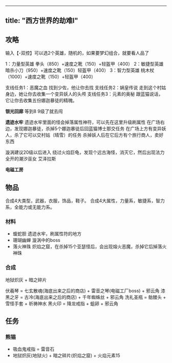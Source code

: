 
---
title: "西方世界的劫难I"
---

## 攻略

输入【-双控】可以选2个英雄，随机的，如果要梦幻组合，就要看人品了

1：力量型英雄 拳头（850）+速度之靴（150）+轻盔甲（400）
2：敏捷型英雄 暗杀小刀（950）+速度之靴（150）轻盔甲（400）
3：智力型英雄 桃木杖（1000）+速度之靴（150）+轻盔甲（400）

支线任务1：恶魔之血 找到少佐，他让你去找
支线任务2：娲皇传说 走到这个村姑身边，她让你去收集一个变异妖人的头颅
支线任务3：元素的奥秘 跟蓝猫说话，它让你去收集五份娜迦暴徒的精魄。

**银光回廊**
等到8 9级了就去闯

**遗迹水牢**
遗迹水牢里面的怪会掉落属性神符，可以先在这里升级刷属性
在广场右边，发现娜迦暴徒，杀掉5个娜迦暴徒后回蓝猫博士那交任务
在广场上方有变异妖人，杀了它可以交村姑（晴雪）的任务
杀掉妖人后在它后方有个旅行商人，卖好东西

漩涡建议20级以后进入
绕过火焰巨龟，发现个远古海怪，消灭它，然后出现法力全开的潮汐巫女 艾泽拉斯

**电磁工房**

## 物品

合成4大类型，武器，衣服，饰品，鞋子。
合成4大属性，力量系，敏捷系，智力系，全能力或无能力系。

### 材料

- 蝮蛇胆
遗迹水牢，刷属性符的地方
- 珊瑚幽蝉
漩涡中的boss
- 落火神珠
炽焰之窟，在杀掉15个亚瑟怪后，会出现熔火恶魔，杀掉它后掉落火神珠

### 合成


地狱炽灰 + 暗之碎片


伏羲琴 = 七玄散魂(海底出来之后的商店) + 雷音之琴(电磁工厂boss) + 邪云角
漆黑之牙 = 古冷(海底出来之后的商店) + 千年蜘蛛丝 + 邪云角
洗礼圣瓶 = 骷髅头 + 雪怪手套 + 祈祷神水
黑火印 = 降龙戒指 + 蛆卵 + 邪云角

## 任务

### 熊猫

- 吸血鬼戒指 = 雷音石
- 地狱炽灰(地狱火) + 暗之碎片(炽焰之窟) + 火焰元素15
